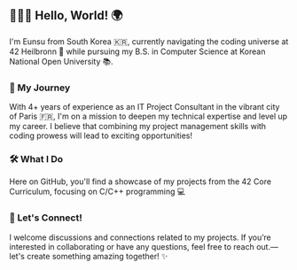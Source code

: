 ## 👩🏻‍💻 Hello, World! 🌍

I'm Eunsu from South Korea 🇰🇷, currently navigating the coding universe at 42 Heilbronn 🚀 while pursuing my B.S. in Computer Science at Korean National Open University 📚.

### 💼 My Journey
With 4+ years of experience as an IT Project Consultant in the vibrant city of Paris 🇫🇷, I'm on a mission to deepen my technical expertise and level up my career. I believe that combining my project management skills with coding prowess will lead to exciting opportunities!

### 🛠️ What I Do
Here on GitHub, you'll find a showcase of my projects from the 42 Core Curriculum, focusing on C/C++ programming 💻

### 🌟 Let's Connect!
I welcome discussions and connections related to my projects. If you’re interested in collaborating or have any questions, feel free to reach out.—let's create something amazing together! ✨
